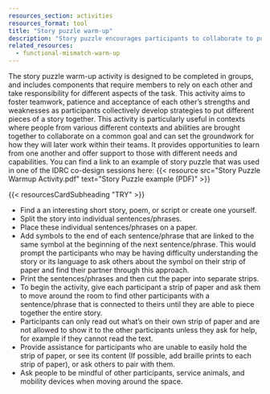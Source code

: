 ```yaml
---
resources_section: activities
resources_format: tool
title: "Story puzzle warm-up"
description: "Story puzzle encourages participants to collaborate to put different pieces of a story back together."
related_resources:
  - functional-mismatch-warm-up
---
```


The story puzzle warm-up activity is designed to be completed in groups, and includes components that require members to rely on each other and take responsibility for different aspects of the task. This activity aims to foster teamwork, patience and acceptance of each other’s strengths and weaknesses as participants collectively develop strategies to put different pieces of a story together. This activity is particularly useful in contexts where people from various different contexts and abilities are brought together to collaborate on a common goal and can set the groundwork for how they will later work within their teams. It provides opportunities to learn from one another and offer support to those with different needs and capabilities. You can find a link to an example of story puzzle that was used in one of the IDRC co-design sessions here: {{< resource src="Story Puzzle Warmup Activity.pdf" text="Story Puzzle example (PDF)" >}}

{{< resourcesCardSubheading "TRY" >}}

- Find a an interesting short story, poem, or script or create one yourself. 
- Split the story into individual sentences/phrases.
- Place these individual sentences/phrases on a paper.
- Add symbols to the end of each sentence/phrase that are  linked to the same symbol at the beginning of the next sentence/phrase. This would prompt the participants who may be having difficulty understanding the story or its language to ask others about the symbol on their strip of paper and find their partner through this approach. 
- Print the sentences/phrases and then cut the paper into separate strips.
- To begin the activity, give each participant a strip of paper and ask them to move around the room to find other participants with a sentence/phrase that is connected to theirs until they are able to piece together the entire story.
- Participants can only read out what’s on their own strip of paper and are not allowed to show it to the other participants unless they ask for help, for example if they cannot read the text.
- Provide assistance for participants who are unable to easily hold the strip of paper, or see its content (If possible, add braille prints to each strip of paper), or ask others to pair with them.
- Ask people to be mindful of other participants, service animals, and mobility devices when moving around the space.
